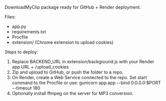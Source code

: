 DownloadMyClip package ready for GitHub + Render deployment.

Files:
- app.py
- requirements.txt
- Procfile
- extension/ (Chrome extension to upload cookies)



Steps to deploy:
1) Replace BACKEND_URL in extension/background.js with your Render app URL + /upload_cookies
2) Zip and upload to GitHub, or push the folder to a repo.
3) On Render, create a Web Service connected to the repo. Set start command to the Procfile or use:
   gunicorn app:app --bind 0.0.0.0:$PORT --timeout 180
4) Optionally install ffmpeg on the server for MP3 conversion.

